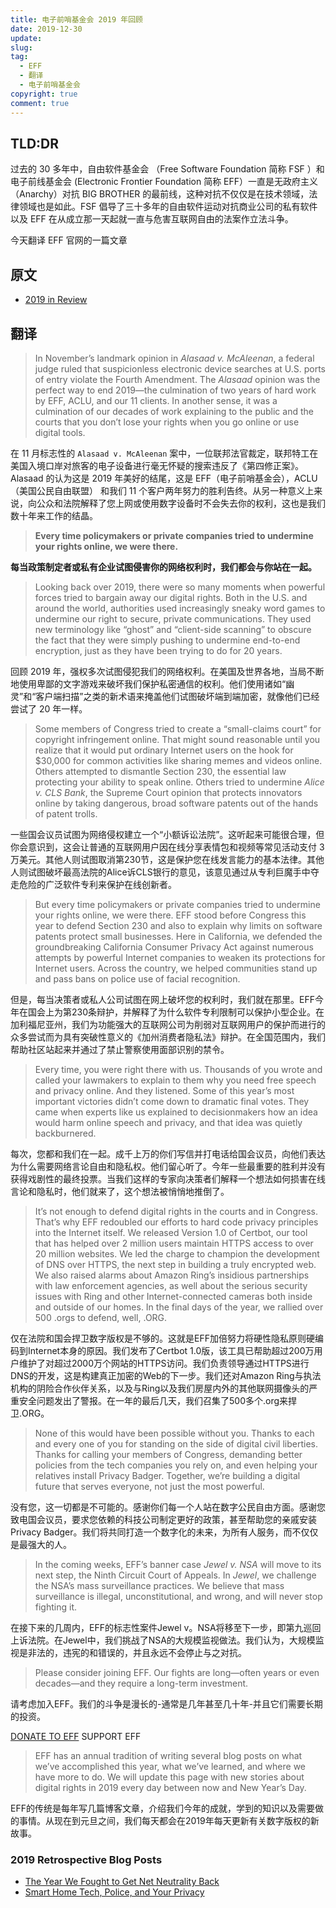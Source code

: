 ```yaml
---
title: 电子前哨基金会 2019 年回顾
date: 2019-12-30
update:
slug: 
tag:
  - EFF
  - 翻译
  - 电子前哨基金会
copyright: true
comment: true
---
```


## TLD:DR

过去的 30 多年中，自由软件基金会 （Free Software Foundation 简称 FSF ）和电子前线基金会 (Electronic Frontier Foundation 简称 EFF）一直是无政府主义（Anarchy）对抗 BIG BROTHER 的最前线，这种对抗不仅仅是在技术领域，法律领域也是如此。FSF 倡导了三十多年的自由软件运动对抗商业公司的私有软件以及 EFF 在从成立那一天起就一直与危害互联网自由的法案作立法斗争。

今天翻译 EFF 官网的一篇文章 

## 原文

-   [2019 in Review](https://www.eff.org/deeplinks/2019/12/2019-review)

## 翻译

>   In November’s landmark opinion in *Alasaad v. McAleenan*, a federal judge ruled that suspicionless electronic device searches at U.S. ports of entry violate the Fourth Amendment. The *Alasaad* opinion was the perfect way to end 2019—the culmination of two years of hard work by EFF, ACLU, and our 11 clients. In another sense, it was a culmination of our decades of work explaining to the public and the courts that you don’t lose your rights when you go online or use digital tools.

在 11 月标志性的 `Alasaad v. McAleenan` 案中，一位联邦法官裁定，联邦特工在美国入境口岸对旅客的电子设备进行毫无怀疑的搜索违反了《第四修正案》。Alasaad 的认为这是 2019 年美好的结尾，这是 EFF（电子前哨基金会），ACLU（美国公民自由联盟） 和我们 11 个客户两年努力的胜利告终。从另一种意义上来说，向公众和法院解释了您上网或使用数字设备时不会失去你的权利，这也是我们数十年来工作的结晶。

>   **Every time policymakers or private companies tried to undermine your rights online, we were there.**

**每当政策制定者或私有企业试图侵害你的网络权利时，我们都会与你站在一起。**

>   Looking back over 2019, there were so many moments when powerful forces tried to bargain away our digital rights. Both in the U.S. and around the world, authorities used increasingly sneaky word games to undermine our right to secure, private communications. They used new terminology like “ghost” and “client-side scanning” to obscure the fact that they were simply pushing to undermine end-to-end encryption, just as they have been trying to do for 20 years.

回顾 2019 年，强权多次试图侵犯我们的网络权利。在美国及世界各地，当局不断地使用卑鄙的文字游戏来破坏我们保护私密通信的权利。他们使用诸如“幽灵”和“客户端扫描”之类的新术语来掩盖他们试图破坏端到端加密，就像他们已经尝试了 20 年一样。

>   Some members of Congress tried to create a “small-claims court” for copyright infringement online. That might sound reasonable until you realize that it would put ordinary Internet users on the hook for $30,000 for common activities like sharing memes and videos online. Others attempted to dismantle Section 230, the essential law protecting your ability to speak online. Others tried to undermine *Alice v. CLS Bank*, the Supreme Court opinion that protects innovators online by taking dangerous, broad software patents out of the hands of patent trolls.

一些国会议员试图为网络侵权建立一个“小额诉讼法院”。这听起来可能很合理，但你会意识到，这会让普通的互联网用户因在线分享表情包和视频等常见活动支付 3 万美元。其他人则试图取消第230节，这是保护您在线发言能力的基本法律。其他人则试图破坏最高法院的Alice诉CLS银行的意见，该意见通过从专利巨魔手中夺走危险的广泛软件专利来保护在线创新者。

>   But every time policymakers or private companies tried to undermine your rights online, we were there. EFF stood before Congress this year to defend Section 230 and also to explain why limits on software patents protect small businesses. Here in California, we defended the groundbreaking California Consumer Privacy Act against numerous attempts by powerful Internet companies to weaken its protections for Internet users. Across the country, we helped communities stand up and pass bans on police use of facial recognition.

但是，每当决策者或私人公司试图在网上破坏您的权利时，我们就在那里。EFF今年在国会上为第230条辩护，并解释了为什么软件专利限制可以保护小型企业。在加利福尼亚州，我们为功能强大的互联网公司为削弱对互联网用户的保护而进行的众多尝试而为具有突破性意义的《加州消费者隐私法》辩护。在全国范围内，我们帮助社区站起来并通过了禁止警察使用面部识别的禁令。

>   Every time, you were right there with us. Thousands of you wrote and called your lawmakers to explain to them why you need free speech and privacy online. And they listened. Some of this year’s most important victories didn’t come down to dramatic final votes. They came when experts like us explained to decisionmakers how an idea would harm online speech and privacy, and that idea was quietly backburnered.

每次，您都和我们在一起。成千上万的你们写信并打电话给国会议员，向他们表达为什么需要网络言论自由和隐私权。他们留心听了。今年一些最重要的胜利并没有获得戏剧性的最终投票。当我们这样的专家向决策者们解释一个想法如何损害在线言论和隐私时，他们就来了，这个想法被悄悄地推倒了。

>   It’s not enough to defend digital rights in the courts and in Congress. That’s why EFF redoubled our efforts to hard code privacy principles into the Internet itself. We released Version 1.0 of Certbot, our tool that has helped over 2 million users maintain HTTPS access to over 20 million websites. We led the charge to champion the development of DNS over HTTPS, the next step in building a truly encrypted web. We also raised alarms about Amazon Ring’s insidious partnerships with law enforcement agencies, as well about the serious security issues with Ring and other Internet-connected cameras both inside and outside of our homes. In the final days of the year, we rallied over 500 .orgs to defend, well, .ORG.

仅在法院和国会捍卫数字版权是不够的。这就是EFF加倍努力将硬性隐私原则硬编码到Internet本身的原因。我们发布了Certbot 1.0版，该工具已帮助超过200万用户维护了对超过2000万个网站的HTTPS访问。我们负责领导通过HTTPS进行DNS的开发，这是构建真正加密的Web的下一步。我们还对Amazon Ring与执法机构的阴险合作伙伴关系，以及与Ring以及我们房屋内外的其他联网摄像头的严重安全问题发出了警报。在一年的最后几天，我们召集了500多个.org来捍卫.ORG。

>   None of this would have been possible without you. Thanks to each and every one of you for standing on the side of digital civil liberties. Thanks for calling your members of Congress, demanding better policies from the tech companies you rely on, and even helping your relatives install Privacy Badger. Together, we’re building a digital future that serves everyone, not just the most powerful.

没有您，这一切都是不可能的。感谢你们每一个人站在数字公民自由方面。感谢您致电国会议员，要求您依赖的科技公司制定更好的政策，甚至帮助您的亲戚安装Privacy Badger。我们将共同打造一个数字化的未来，为所有人服务，而不仅仅是最强大的人。

>   In the coming weeks, EFF’s banner case *Jewel v. NSA* will move to its next step, the Ninth Circuit Court of Appeals. In *Jewel*, we challenge the NSA’s mass surveillance practices. We believe that mass surveillance is illegal, unconstitutional, and wrong, and will never stop fighting it.

在接下来的几周内，EFF的标志性案件Jewel v。NSA将移至下一步，即第九巡回上诉法院。在Jewel中，我们挑战了NSA的大规模监视做法。我们认为，大规模监视是非法的，违宪的和错误的，并且永远不会停止与之对抗。

>   Please consider joining EFF. Our fights are long—often years or even decades—and they require a long-term investment.

请考虑加入EFF。我们的斗争是漫长的-通常是几年甚至几十年-并且它们需要长期的投资。

[DONATE TO EFF](https://supporters.eff.org/donate/YEDL--19)  SUPPORT EFF

>   EFF has an annual tradition of writing several blog posts on what we’ve accomplished this year, what we’ve learned, and where we have more to do. We will update this page with new stories about digital rights in 2019 every day between now and New Year’s Day.

EFF的传统是每年写几篇博客文章，介绍我们今年的成就，学到的知识以及需要做的事情。从现在到元旦之间，我们每天都会在2019年每天更新有关数字版权的新故事。

### **2019 Retrospective Blog Posts**

-   [The Year We Fought to Get Net Neutrality Back](https://www.eff.org/deeplinks/2019/12/year-we-fought-get-net-neutrality-back-2019-year-review)
-   [Smart Home Tech, Police, and Your Privacy](https://www.eff.org/deeplinks/2019/12/2019-end-year-review-smart-home-tech-police-and-your-privacy)

